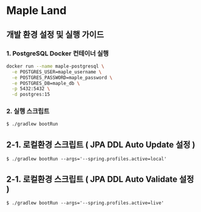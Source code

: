# Maple Land

## 개발 환경 설정 및 실행 가이드

### 1. PostgreSQL Docker 컨테이너 실행

```bash
docker run --name maple-postgresql \
  -e POSTGRES_USER=maple_username \
  -e POSTGRES_PASSWORD=maple_password \
  -e POSTGRES_DB=maple_db \
  -p 5432:5432 \
  -d postgres:15
```

### 2. 실행 스크립트
```bash
$ ./gradlew bootRun
```

## 2-1. 로컬환경 스크립트 ( JPA DDL Auto Update 설정 )
```
$ ./gradlew bootRun --args='--spring.profiles.active=local'
```

## 2-1. 로컬환경 스크립트 ( JPA DDL Auto Validate 설정 )
```
$ ./gradlew bootRun --args='--spring.profiles.active=live'
```